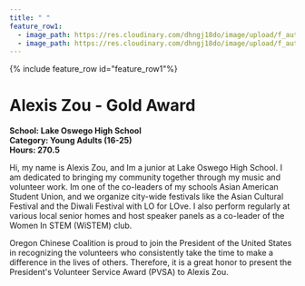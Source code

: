 ```yaml
---
title: " "
feature_row1:
  - image_path: https://res.cloudinary.com/dhngj18do/image/upload/f_auto,q_auto/v1/images/pvsa/2024_Alexis_Zou
  - image_path: https://res.cloudinary.com/dhngj18do/image/upload/f_auto,q_auto/v1/images/activities/year_2024
---
```


{% include feature_row id="feature_row1"%}

# Alexis Zou - Gold Award

**School: Lake Oswego High School**  
**Category: Young Adults (16-25)**  
**Hours: 270.5**  

Hi, my name is Alexis Zou, and Im a junior at Lake Oswego High School. I am dedicated to bringing my community together through my music and volunteer work. Im one of the co-leaders of my schools Asian American Student Union, and we organize city-wide festivals like the Asian Cultural Festival and the Diwali Festival with LO for LOve. I also perform regularly at various local senior homes and host speaker panels as a co-leader of the Women In STEM (WiSTEM) club.

Oregon Chinese Coalition is proud to join the President of the United States in recognizing the volunteers who consistently take the time to make a difference in the lives of others. Therefore, it is a great honor to present the President's Volunteer Service Award (PVSA) to Alexis Zou.
